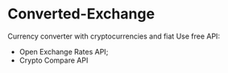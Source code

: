 # Converted-Exchange

Currency converter with cryptocurrencies and fiat
Use free API:
- Open Exchange Rates API;
- Crypto Compare API
